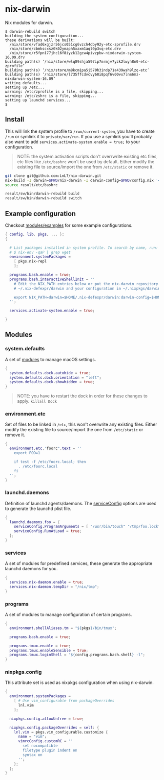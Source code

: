 # nix-darwin

Nix modules for darwin.

```
$ darwin-rebuild switch
building the system configuration...
these derivations will be built:
  /nix/store/vfad6xgjzr56jcs051cg6vzch4dby92y-etc-zprofile.drv
  /nix/store/cbmkscxsz0k02ynaph5xaxm1aql0p3vq-etc.drv
  /nix/store/r5fpn177jhc16f8iyzk12gcw4pivzpbw-nixdarwin-system-16.09.drv
building path(s) ‘/nix/store/wlq89shja597ip7mrmjv7yzk2lwyh8n0-etc-zprofile’
building path(s) ‘/nix/store/m8kcm1pa5j570h3indp71a439wsh9lzq-etc’
building path(s) ‘/nix/store/l735ffcdvcvy60i8pqf6v00vx7lnm6mz-nixdarwin-system-16.09’
writing defaults...
setting up /etc...
warning: /etc/zprofile is a file, skipping...
warning: /etc/zshrc is a file, skipping...
setting up launchd services...
$ 
```

## Install

This will link the system profile to `/run/current-system`, you have to create `/run` or symlink it to `private/var/run`.
If you use a symlink you'll probably also want to add `services.activate-system.enable = true;` to your configuration.

> NOTE: the system activation scripts don't overrwrite existing etc files, etc files like `/etc/bashrc` won't be used by default.
Either modify the existing file to source/import the one from `/etc/static` or remove it.

```bash
git clone git@github.com:LnL7/nix-darwin.git
nix-build -I darwin=$PWD/nix-darwin -I darwin-config=$PWD/config.nix '<darwin>' -A system
source result/etc/bashrc

result/sw/bin/darwin-rebuild build
result/sw/bin/darwin-rebuild switch
```

## Example configuration

Checkout [modules/examples](https://github.com/LnL7/nix-darwin/tree/master/modules/examples) for some example configurations.

```nix
{ config, lib, pkgs, ... }:
{

  # List packages installed in system profile. To search by name, run:
  # $ nix-env -qaP | grep wget
  environment.systemPackages =
    [ pkgs.nix-repl
    ];

  programs.bash.enable = true;
  programs.bash.interactiveShellInit = ''
    # Edit the NIX_PATH entries below or put the nix-darwin repository in
    # ~/.nix-defexpr/darwin and your configuration in ~/.nixpkgs/darwin-config.nix

    export NIX_PATH=darwin=$HOME/.nix-defexpr/darwin:darwin-config=$HOME/.nixpkgs/darwin-config.nix:$NIX_PATH
  '';

  services.activate-system.enable = true;

}
```

## Modules

### system.defaults

A set of [modules](https://github.com/LnL7/nix-darwin/tree/master/modules/system/defaults) to manage macOS settings.

```nix
{
  system.defaults.dock.autohide = true;
  system.defaults.dock.orientation = "left";
  system.defaults.dock.showhidden = true;
}
```

> NOTE: you have to restart the dock in order for these changes to apply. `killall Dock`

### environment.etc

Set of files to be linked in `/etc`, this won't overwrite any existing files.
Either modify the existing file to source/import the one from `/etc/static` or remove it.

```nix
{
  environment.etc."foorc".text = ''
    export FOO=1

    if test -f /etc/foorc.local; then
      . /etc/foorc.local
    fi
  '';
}
```

### launchd.daemons

Definition of launchd agents/daemons. The [serviceConfig](https://github.com/LnL7/nix-darwin/blob/master/modules/launchd/launchd.nix) options are used to generate the launchd plist file.

```nix
{
  launchd.daemons.foo = {
    serviceConfig.ProgramArguments = [ "/usr/bin/touch" "/tmp/foo.lock" ];
    serviceConfig.RunAtLoad = true;
  };
}
```

### services

A set of modules for predefined services, these generate the appropriate launchd daemons for you.

```nix
{
  services.nix-daemon.enable = true;
  services.nix-daemon.tempDir = "/nix/tmp";
}
```

### programs

A set of modules to manage configuration of certain programs.

```nix
{
  environment.shellAliases.tm = "${pkgs}/bin/tmux";

  programs.bash.enable = true;

  programs.tmux.enable = true;
  programs.tmux.enableSensible = true;
  programs.tmux.loginShell = "${config.programs.bash.shell} -l";
}
```

### nixpkgs.config

This attribute set is used as nixpkgs configuration when using nix-darwin.

```nix
{
  environment.systemPackages =
    [ # Use vim_configurable from packageOverrides
      lnl.vim
    ];

  nixpkgs.config.allowUnfree = true;

  nixpkgs.config.packageOverrides = self: {
    lnl.vim = pkgs.vim_configurable.customize {
      name = "vim";
      vimrcConfig.customRC = ''
        set nocompatible
        filetype plugin indent on
        syntax on
      '';
    };
  };
}
```
